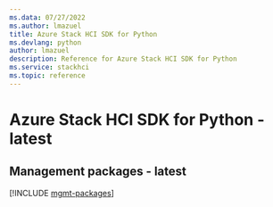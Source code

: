 ```yaml
---
ms.data: 07/27/2022
ms.author: lmazuel
title: Azure Stack HCI SDK for Python
ms.devlang: python
author: lmazuel
description: Reference for Azure Stack HCI SDK for Python
ms.service: stackhci
ms.topic: reference
---
```

# Azure Stack HCI SDK for Python - latest

## Management packages - latest
[!INCLUDE [mgmt-packages](stack-hci-mgmt-index.md)]